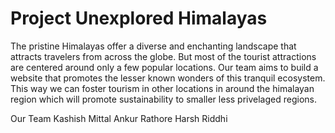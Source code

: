 # Project Unexplored Himalayas
The pristine Himalayas offer a diverse and enchanting landscape that attracts travelers from across the globe. But most of the tourist attractions are centered around only a few popular locations. Our team aims to build a website that promotes the lesser known wonders of this tranquil ecosystem. This way we can foster tourism in other locations in around the himalayan region which will promote sustainability to smaller less privelaged regions.

Our Team
Kashish Mittal
Ankur Rathore
Harsh 
Riddhi 
